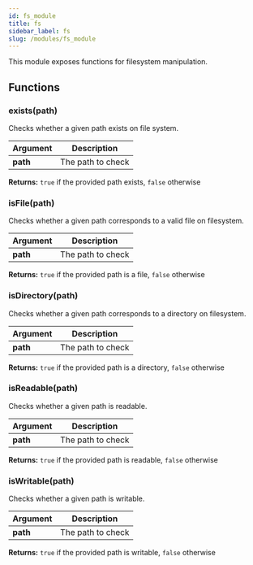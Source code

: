 ```yaml
---
id: fs_module
title: fs
sidebar_label: fs
slug: /modules/fs_module
---
```



This module exposes functions for filesystem manipulation.


## Functions


### exists(path)
 Checks whether a given path exists on file system.  


| Argument | Description |
| -------- | ----------- |
|  **path**  | The path to check |



**Returns:** `true` if the provided path exists, `false` otherwise




### isFile(path)
 Checks whether a given path corresponds to a valid file on filesystem.  


| Argument | Description |
| -------- | ----------- |
|  **path**  | The path to check |



**Returns:** `true` if the provided path is a file, `false` otherwise




### isDirectory(path)
 Checks whether a given path corresponds to a directory on filesystem.  


| Argument | Description |
| -------- | ----------- |
|  **path**  | The path to check |



**Returns:** `true` if the provided path is a directory, `false` otherwise




### isReadable(path)
 Checks whether a given path is readable.  


| Argument | Description |
| -------- | ----------- |
|  **path**  | The path to check |



**Returns:** `true` if the provided path is readable, `false` otherwise




### isWritable(path)
 Checks whether a given path is writable.  


| Argument | Description |
| -------- | ----------- |
|  **path**  | The path to check |



**Returns:** `true` if the provided path is writable, `false` otherwise





